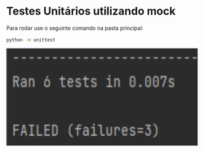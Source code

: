 # Testes Unitários utilizando mock

Para rodar use o seguinte comando na pasta principal:

   ```bash
   python -m unittest 

   ```
<p align="center">
  <img height="256" src="images/imagem.PNG" />
</p>
